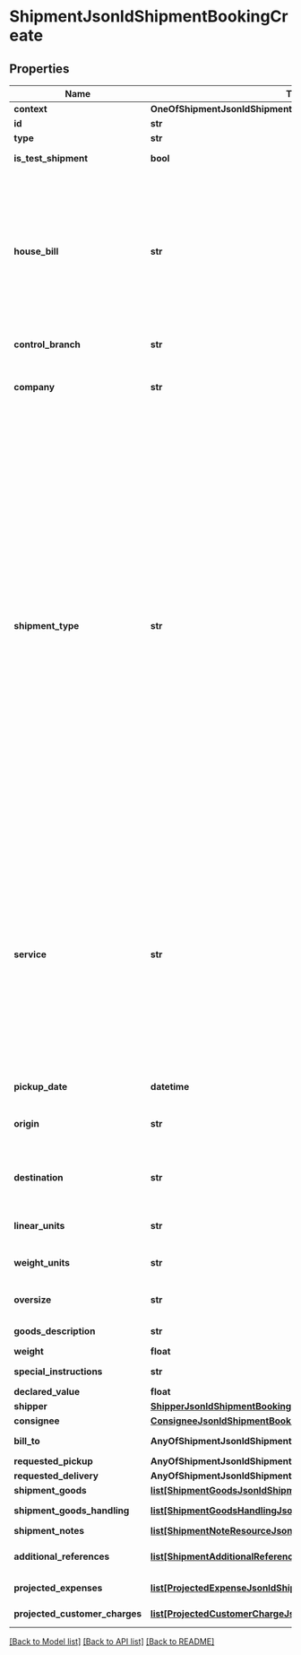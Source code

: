 # ShipmentJsonldShipmentBookingCreate

## Properties
Name | Type | Description | Notes
------------ | ------------- | ------------- | -------------
**context** | **OneOfShipmentJsonldShipmentBookingCreateContext** |  | [optional] 
**id** | **str** |  | [optional] 
**type** | **str** |  | [optional] 
**is_test_shipment** | **bool** | Set true if this is a live shipment | [optional] 
**house_bill** | **str** | If your account is enabled to pre-reserve the house bill,               you must reserve a house bill from the /api/teamww/get-house-bill endpoint.  Leave this property blank and a house bill,              will be generated for you. | [optional] 
**control_branch** | **str** | Control branch.  Can be null. | [optional] 
**company** | **str** |                [01] TAE,               [02] TOS,               [03] TCB,               [05] TWC,               [21] LIB,               [25] PWJ,               [27] RAV           | [default to '[01] TAE']
**shipment_type** | **str** |               [1] Domestic Air,              [2] International Air Export,              [3] International Air Import,              [4] Ocean Export (FMC),              [5] Ocean Export (NVOCC),              [6] Ocean Import (FMC),              [7] Ocean Import (NVOCC),              [8] Domestic Truck,              [19] Domestic Warehouse,              [20] Ocean Warehouse,              [21] International Warehouse,              [22] Intl Customs Brokerage,              [23] Ocean Customs Brokerage,              [24] Ocean Import (Unregulated),              [25] Ocean Export (Unregulated),              [26] International Truck Import,              [27] International Truck Export,              [30] International Truck,              [31] International Air,              [32] Ocean Unregulated           | [default to '[8] Domestic Truck']
**service** | **str** |           [D] Same Day,          [N] Over The Counter,          [A] Overnight AM,          [P] Overnight PM,          [R] International Express,          [T] International Standard,          [M] International Economy,          [O] Other,          [Q] Charter,          [S] Standard,          [2] Standard 2 (2-day),          [3] Economy (3-day),          [5] Deferred (4-5 day),          [L] LTL,          [F] FTL,          [U] EUV/Hotshot | [default to '[3] Economy (3-day)']
**pickup_date** | **datetime** | Pickup date YYYY-MM-DD | 
**origin** | **str** | Origin location. Must be a valid Team Worldwide origin. | [optional] 
**destination** | **str** | Destination location.  Must be a valid Team Worldwide destination | [optional] 
**linear_units** | **str** | Acceptable values are IN and CM | [default to 'IN']
**weight_units** | **str** | Acceptable values are LB and KG | [default to 'LB']
**oversize** | **str** | Is the shipment oversize? | [optional] [default to 'N']
**goods_description** | **str** | Description of the goods | 
**weight** | **float** |  | [optional] 
**special_instructions** | **str** | Special instructions | [optional] 
**declared_value** | **float** | Declared value | [optional] 
**shipper** | [**ShipperJsonldShipmentBookingCreate**](ShipperJsonldShipmentBookingCreate.md) |  | 
**consignee** | [**ConsigneeJsonldShipmentBookingCreate**](ConsigneeJsonldShipmentBookingCreate.md) |  | 
**bill_to** | **AnyOfShipmentJsonldShipmentBookingCreateBillTo** | Billing party of this shipment | [optional] 
**requested_pickup** | **AnyOfShipmentJsonldShipmentBookingCreateRequestedPickup** | Requested pickup | [optional] 
**requested_delivery** | **AnyOfShipmentJsonldShipmentBookingCreateRequestedDelivery** | Request delivery | [optional] 
**shipment_goods** | [**list[ShipmentGoodsJsonldShipmentBookingCreate]**](ShipmentGoodsJsonldShipmentBookingCreate.md) | Shipment goods | [optional] 
**shipment_goods_handling** | [**list[ShipmentGoodsHandlingJsonldShipmentBookingCreate]**](ShipmentGoodsHandlingJsonldShipmentBookingCreate.md) | Shipment goods handling | [optional] 
**shipment_notes** | [**list[ShipmentNoteResourceJsonldShipmentBookingCreate]**](ShipmentNoteResourceJsonldShipmentBookingCreate.md) | Shipment notes | [optional] 
**additional_references** | [**list[ShipmentAdditionalReferencesJsonldShipmentBookingCreate]**](ShipmentAdditionalReferencesJsonldShipmentBookingCreate.md) | Any additional references for this shipment | [optional] 
**projected_expenses** | [**list[ProjectedExpenseJsonldShipmentBookingCreate]**](ProjectedExpenseJsonldShipmentBookingCreate.md) | Projected Expenses | [optional] 
**projected_customer_charges** | [**list[ProjectedCustomerChargeJsonldShipmentBookingCreate]**](ProjectedCustomerChargeJsonldShipmentBookingCreate.md) | Projected customer charges | [optional] 

[[Back to Model list]](../README.md#documentation-for-models) [[Back to API list]](../README.md#documentation-for-api-endpoints) [[Back to README]](../README.md)

